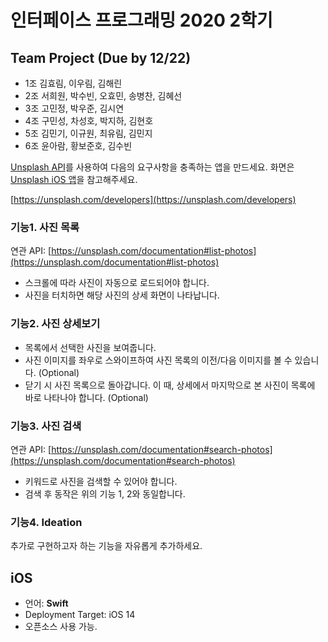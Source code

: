 # 인터페이스 프로그래밍 2020 2학기

## Team Project (Due by 12/22)

- 1조 김효림, 이우림, 김해린  
- 2조 서희원, 박수빈, 오효민, 송병찬, 김혜선  
- 3조 고민정, 박우준, 김시연  
- 4조 구민성, 차성호, 박지하, 김현호 
- 5조 김민기, 이규원, 최유림, 김민지 
- 6조 윤아람, 황보준호, 김수빈    

[Unsplash API](https://unsplash.com/developers)를 사용하여 다음의 요구사항을 충족하는 앱을 만드세요. 화면은 [Unsplash iOS 앱](https://apps.apple.com/kr/app/unsplash/id1290631746)을 참고해주세요.

[https://unsplash.com/developers](https://unsplash.com/developers)

### 기능1. 사진 목록

연관 API: [https://unsplash.com/documentation#list-photos](https://unsplash.com/documentation#list-photos)

- 스크롤에 따라 사진이 자동으로 로드되어야 합니다.
- 사진을 터치하면 해당 사진의 상세 화면이 나타납니다.

### 기능2. 사진 상세보기 

- 목록에서 선택한 사진을 보여줍니다.
- 사진 이미지를 좌우로 스와이프하여 사진 목록의 이전/다음 이미지를 볼 수 있습니다. (Optional)
- 닫기 시 사진 목록으로 돌아갑니다. 이 때, 상세에서 마지막으로 본 사진이 목록에 바로 나타나야 합니다. (Optional)

### 기능3. 사진 검색

연관 API: [https://unsplash.com/documentation#search-photos](https://unsplash.com/documentation#search-photos)

- 키워드로 사진을 검색할 수 있어야 합니다.
- 검색 후 동작은 위의 기능 1, 2와 동일합니다.

### 기능4. Ideation

추가로 구현하고자 하는 기능을 자유롭게 추가하세요.


## iOS

- 언어: **Swift**
- Deployment Target: iOS 14
- 오픈소스 사용 가능.
